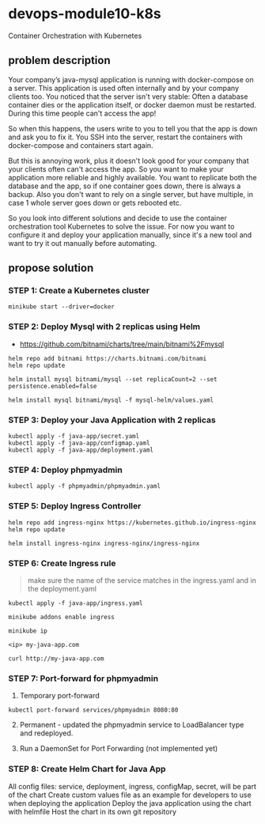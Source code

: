 # devops-module10-k8s
Container Orchestration with Kubernetes

## problem description
Your company’s java-mysql application is running with docker-compose on a server. This application is used often internally and by your company clients too. You noticed that the server isn't very stable: Often a database container dies or the application itself, or docker daemon must be restarted. During this time people can't access the app!

So when this happens, the users write to you to tell you that the app is down and ask you to fix it. You SSH into the server, restart the containers with docker-compose and containers start again.

But this is annoying work, plus it doesn't look good for your company that your clients often can't access the app. So you want to make your application more reliable and highly available. You want to replicate both the database and the app, so if one container goes down, there is always a backup. Also you don't want to rely on a single server, but have multiple, in case 1 whole server goes down or gets rebooted etc.

So you look into different solutions and decide to use the container orchestration tool Kubernetes to solve the issue. For now you want to configure it and deploy your application manually, since it's a new tool and want to try it out manually before automating.

## propose solution

### STEP 1: Create a Kubernetes cluster
```
minikube start --driver=docker
```



### STEP 2: Deploy Mysql with 2 replicas using Helm
- https://github.com/bitnami/charts/tree/main/bitnami%2Fmysql

```
helm repo add bitnami https://charts.bitnami.com/bitnami
helm repo update
```
```
helm install mysql bitnami/mysql --set replicaCount=2 --set persistence.enabled=false
```
```
helm install mysql bitnami/mysql -f mysql-helm/values.yaml
```


### STEP 3: Deploy your Java Application with 2 replicas

```
kubectl apply -f java-app/secret.yaml
kubectl apply -f java-app/configmap.yaml
kubectl apply -f java-app/deployment.yaml
```


### STEP 4: Deploy phpmyadmin

```
kubectl apply -f phpmyadmin/phpmyadmin.yaml
```

### STEP 5: Deploy Ingress Controller
```
helm repo add ingress-nginx https://kubernetes.github.io/ingress-nginx
helm repo update
```
```
helm install ingress-nginx ingress-nginx/ingress-nginx 
```

### STEP 6: Create Ingress rule

> make sure the name of the service matches in the ingress.yaml and in the deployment.yaml
```
kubectl apply -f java-app/ingress.yaml
```
```
minikube addons enable ingress
```
```
minikube ip
```
```/etc/hosts
<ip> my-java-app.com
```
```
curl http://my-java-app.com
```

### STEP 7: Port-forward for phpmyadmin
1. Temporary port-forward
```
kubectl port-forward services/phpmyadmin 8080:80
```

2. Permanent - updated the phpmyadmin service to LoadBalancer type and redeployed.

3. Run a DaemonSet for Port Forwarding (not implemented yet)

### STEP 8: Create Helm Chart for Java App

All config files: service, deployment, ingress, configMap, secret, will be part of the chart
Create custom values file as an example for developers to use when deploying the application
Deploy the java application using the chart with helmfile
Host the chart in its own git repository
